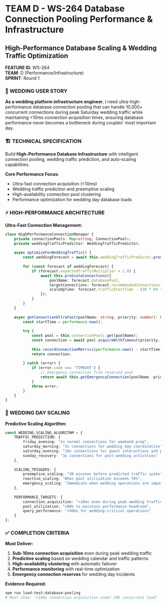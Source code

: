 # TEAM D - WS-264 Database Connection Pooling Performance & Infrastructure
## High-Performance Database Scaling & Wedding Traffic Optimization

**FEATURE ID**: WS-264  
**TEAM**: D (Performance/Infrastructure)  
**SPRINT**: Round 1  

### 🎯 WEDDING USER STORY

**As a wedding platform infrastructure engineer**, I need ultra-high-performance database connection pooling that can handle 10,000+ concurrent connections during peak Saturday wedding traffic while maintaining <10ms connection acquisition times, ensuring database performance never becomes a bottleneck during couples' most important day.

### 🏗️ TECHNICAL SPECIFICATION

Build **High-Performance Database Infrastructure** with intelligent connection pooling, wedding traffic prediction, and auto-scaling capabilities.

**Core Performance Focus:**
- Ultra-fast connection acquisition (<10ms)
- Wedding traffic prediction and preemptive scaling
- High-availability connection pool clustering
- Performance optimization for wedding day database loads

### ⚡ HIGH-PERFORMANCE ARCHITECTURE

**Ultra-Fast Connection Management:**
```typescript
class HighPerformanceConnectionManager {
    private connectionPools: Map<string, ConnectionPool>;
    private weddingTrafficPredictor: WeddingTrafficPredictor;
    
    async optimizeForWeddingTraffic() {
        const weddingForecast = await this.weddingTrafficPredictor.predict24Hours();
        
        for (const forecast of weddingForecast) {
            if (forecast.expectedTrafficMultiplier > 2.0) {
                await this.preScaleConnections({
                    poolName: forecast.databasePool,
                    targetConnections: forecast.recommendedConnections,
                    scaleUpTime: forecast.trafficStartTime - (30 * 60 * 1000) // 30 min before
                });
            }
        }
    }
    
    async getConnectionUltraFast(poolName: string, priority: number): Promise<Connection> {
        const startTime = performance.now();
        
        try {
            const pool = this.connectionPools.get(poolName);
            const connection = await pool.acquireWithTimeout(priority, 10); // 10ms timeout
            
            this.recordConnectionMetrics(performance.now() - startTime);
            return connection;
            
        } catch (error) {
            if (error.code === 'TIMEOUT') {
                // Emergency connection from reserved pool
                return await this.getEmergencyConnection(poolName, priority);
            }
            throw error;
        }
    }
}
```

### 🚀 WEDDING DAY SCALING

**Predictive Scaling Algorithm:**
```typescript
const WEDDING_SCALING_ALGORITHM = {
    TRAFFIC_PREDICTION: {
        friday_evening: "2x normal connections for weekend prep",
        saturday_morning: "5x connections for wedding day coordination",
        saturday_evening: "10x connections for guest interactions and photos",
        sunday_recovery: "3x connections for post-wedding activities"
    },
    
    SCALING_TRIGGERS: {
        preemptive_scaling: "30 minutes before predicted traffic spike",
        reactive_scaling: "When pool utilization exceeds 70%",
        emergency_scaling: "Immediate when wedding operations are impacted"
    },
    
    PERFORMANCE_TARGETS: {
        connection_acquisition: "<10ms even during peak wedding traffic",
        pool_utilization: "<80% to maintain performance headroom",
        query_performance: "<50ms for wedding-critical operations"
    }
};
```

### ✅ COMPLETION CRITERIA

**Must Deliver:**
1. **Sub-10ms connection acquisition** even during peak wedding traffic
2. **Predictive scaling** based on wedding calendar and traffic patterns
3. **High-availability clustering** with automatic failover
4. **Performance monitoring** with real-time optimization
5. **Emergency connection reserves** for wedding day incidents

**Evidence Required:**
```bash
npm run load-test:database-pooling
# Must show: "<10ms connection acquisition under 10K concurrent load"
```